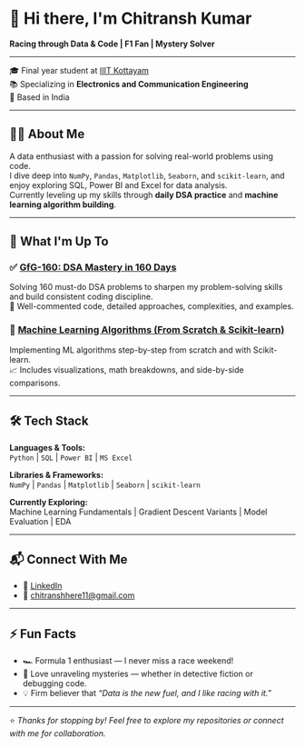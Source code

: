 # 👋 Hi there, I'm Chitransh Kumar

**Racing through Data & Code | F1 Fan | Mystery Solver**

---

🎓 Final year student at [IIIT Kottayam](https://www.iiitkottayam.ac.in/)  
📚 Specializing in **Electronics and Communication Engineering**  
📍 Based in India

---

## 🧑‍💻 About Me

A data enthusiast with a passion for solving real-world problems using code.  
I dive deep into `NumPy`, `Pandas`, `Matplotlib`, `Seaborn`, and `scikit-learn`, and enjoy exploring SQL, Power BI and Excel for data analysis.  
Currently leveling up my skills through **daily DSA practice** and **machine learning algorithm building**.

---

## 🚀 What I'm Up To

### ✅ [GfG-160: DSA Mastery in 160 Days](https://github.com/Chitransh-Kumar/GfG-160)
Solving 160 must-do DSA problems to sharpen my problem-solving skills and build consistent coding discipline.  
📁 Well-commented code, detailed approaches, complexities, and examples.

### 🤖 [Machine Learning Algorithms (From Scratch & Scikit-learn)](https://github.com/Chitransh-Kumar/Machine-Learning-Algorithms)
Implementing ML algorithms step-by-step from scratch and with Scikit-learn.  
📈 Includes visualizations, math breakdowns, and side-by-side comparisons.

---

## 🛠️ Tech Stack

**Languages & Tools:**  
`Python` | `SQL` | `Power BI` | `MS Excel`

**Libraries & Frameworks:**  
`NumPy` | `Pandas` | `Matplotlib` | `Seaborn` | `scikit-learn`

**Currently Exploring:**  
Machine Learning Fundamentals | Gradient Descent Variants | Model Evaluation | EDA

---

## 📬 Connect With Me

- 🔗 [LinkedIn](https://www.linkedin.com/in/chitransh-kumar/)
- 📧 [chitranshhere11@gmail.com](mailto:chitranshhere11@gmail.com)

---

## ⚡ Fun Facts

- 🏎️ Formula 1 enthusiast — I never miss a race weekend!
- 🧩 Love unraveling mysteries — whether in detective fiction or debugging code.
- 💡 Firm believer that *“Data is the new fuel, and I like racing with it.”*

---

⭐ *Thanks for stopping by! Feel free to explore my repositories or connect with me for collaboration.*
